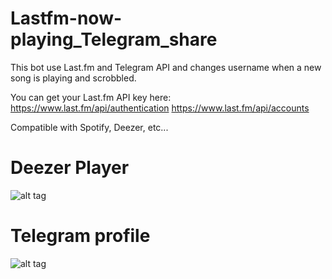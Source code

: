 # Lastfm-now-playing_Telegram_share
This bot use Last.fm and Telegram API and changes username when a new song is playing and scrobbled.

You can get your Last.fm API key here:
https://www.last.fm/api/authentication
https://www.last.fm/api/accounts

Compatible with Spotify, Deezer, etc...

# Deezer Player
![alt tag](https://snipboard.io/Y6fKWB.jpg)

# Telegram profile
![alt tag](https://snipboard.io/Z8gdvC.jpg)

